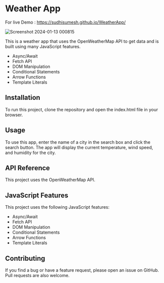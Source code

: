 # Weather App

For live Demo : https://sudhisumesh.github.io/WeatherApp/

![Screenshot 2024-01-13 000815](https://github.com/SumeshSudhi/Weather_App/assets/155970384/59b2e8ca-cbbb-4548-9347-23facb0d2e92)

This is a weather app that uses the OpenWeatherMap API to get data and is built using many JavaScript features.
- Async/Await
- Fetch API
- DOM Manipulation
- Conditional Statements
- Arrow Functions
- Template Literals

## Installation

To run this project, clone the repository and open the index.html file in your browser.

## Usage

To use this app, enter the name of a city in the search box and click the search button. The app will display the current temperature, wind speed, and humidity for the city.

## API Reference

This project uses the OpenWeatherMap API.

## JavaScript Features

This project uses the following JavaScript features:

- Async/Await
- Fetch API
- DOM Manipulation
- Conditional Statements
- Arrow Functions
- Template Literals

## Contributing
If you find a bug or have a feature request, please open an issue on GitHub. Pull requests are also welcome.
